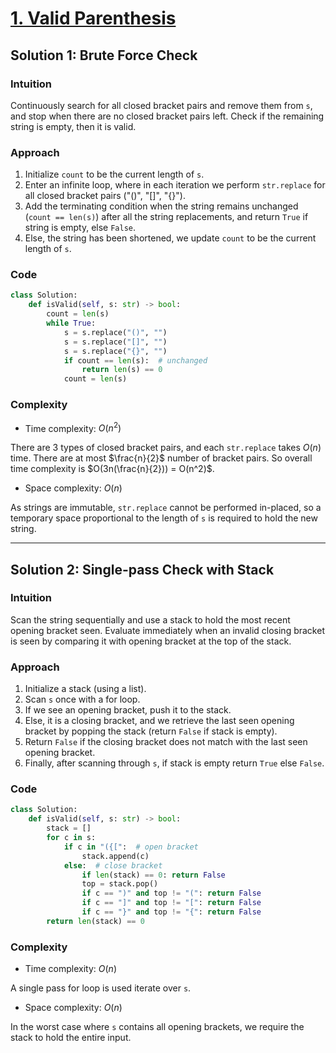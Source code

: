 # [1. Valid Parenthesis](https://leetcode.com/problems/valid-parentheses/solutions/4029475/valid-parentheses-python-easy-explanations//)

## Solution 1: Brute Force Check

### Intuition

Continuously search for all closed bracket pairs and remove them from `s`, and stop when there are no closed bracket pairs left. Check if the remaining string is empty, then it is valid.

### Approach

1. Initialize `count` to be the current length of `s`.
2. Enter an infinite loop, where in each iteration we perform `str.replace` for all closed bracket pairs ("()", "[]", "{}").
3. Add the terminating condition when the string remains unchanged (`count == len(s)`) after all the string replacements, and return `True` if string is empty, else `False`.
4. Else, the string has been shortened, we update `count` to be the current length of `s`.

### Code

```python
class Solution:
    def isValid(self, s: str) -> bool:
        count = len(s)
        while True:
            s = s.replace("()", "")
            s = s.replace("[]", "")
            s = s.replace("{}", "")
            if count == len(s):  # unchanged
                return len(s) == 0
            count = len(s)
```

### Complexity

- Time complexity: $O(n^2)$

There are 3 types of closed bracket pairs, and each `str.replace` takes $O(n)$ time.
There are at most $\frac{n}{2}$ number of bracket pairs. So overall time complexity is $O(3n(\frac{n}{2})) = O(n^2)$.

- Space complexity: $O(n)$

As strings are immutable, `str.replace` cannot be performed in-placed, so a temporary space proportional to the length of `s` is required to hold the new string.

---

## Solution 2: Single-pass Check with Stack

### Intuition

Scan the string sequentially and use a stack to hold the most recent opening bracket seen. Evaluate immediately when an invalid closing bracket is seen by comparing it with opening bracket at the top of the stack.

### Approach

1. Initialize a stack (using a list).
2. Scan `s` once with a for loop.
3. If we see an opening bracket, push it to the stack.
4. Else, it is a closing bracket, and we retrieve the last seen opening bracket by popping the stack (return `False` if stack is empty).
5. Return `False` if the closing bracket does not match with the last seen opening bracket.
6. Finally, after scanning through `s`, if stack is empty return `True` else `False`.

### Code

```python
class Solution:
    def isValid(self, s: str) -> bool:
        stack = []
        for c in s:
            if c in "({[":  # open bracket
                stack.append(c)
            else:  # close bracket
                if len(stack) == 0: return False
                top = stack.pop()
                if c == ")" and top != "(": return False
                if c == "]" and top != "[": return False
                if c == "}" and top != "{": return False
        return len(stack) == 0
```

### Complexity

- Time complexity: $O(n)$

A single pass for loop is used iterate over `s`.

- Space complexity: $O(n)$

In the worst case where `s` contains all opening brackets, we require the stack to hold the entire input.
